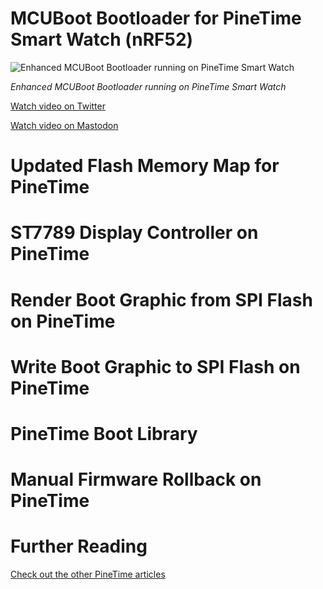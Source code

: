 # MCUBoot Bootloader for PineTime Smart Watch (nRF52)

![Enhanced MCUBoot Bootloader running on PineTime Smart Watch](https://lupyuen.github.io/images/mcuboot-photo2-small.jpg)

_Enhanced MCUBoot Bootloader running on PineTime Smart Watch_

[Watch video on Twitter](https://twitter.com/MisterTechBlog/status/1261568945728876544?s=20)

[Watch video on Mastodon](https://qoto.org/@lupyuen/104177098953236703)

# Updated Flash Memory Map for PineTime

# ST7789 Display Controller on PineTime

# Render Boot Graphic from SPI Flash on PineTime

# Write Boot Graphic to SPI Flash on PineTime

# PineTime Boot Library

# Manual Firmware Rollback on PineTime

# Further Reading

[Check out the other PineTime articles](https://github.com/lupyuen/pinetime-rust-mynewt/blob/master/README.md)
